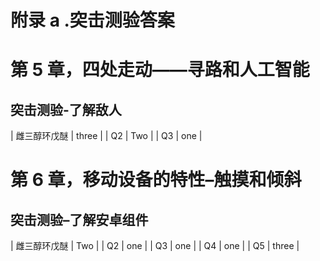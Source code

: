 # 附录 a .突击测验答案

# 第 5 章，四处走动——寻路和人工智能

## 突击测验-了解敌人

<colgroup><col style="text-align: left"> <col style="text-align: left"></colgroup> 
| 雌三醇环戊醚 | three |
| Q2 | Two |
| Q3 | one |

# 第 6 章，移动设备的特性–触摸和倾斜

## 突击测验–了解安卓组件

<colgroup><col style="text-align: left"> <col style="text-align: left"></colgroup> 
| 雌三醇环戊醚 | Two |
| Q2 | one |
| Q3 | one |
| Q4 | one |
| Q5 | three |